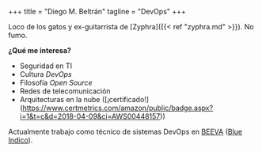 +++
title = "Diego M. Beltrán"
tagline = "DevOps"
+++

Loco de los gatos y ex-guitarrista de [Zyphra]({{< ref "zyphra.md" >}}). No fumo.

**¿Qué me interesa?**

* Seguridad en TI
* Cultura _DevOps_
* Filosofía _Open Source_
* Redes de telecomunicación
* Arquitecturas en la nube ([¡certificado!] (https://www.certmetrics.com/amazon/public/badge.aspx?i=1&t=c&d=2018-04-09&ci=AWS00448157))

Actualmente trabajo como técnico de sistemas DevOps en [BEEVA](https://www.beeva.com "Web de BEEVA") ([Blue Indico](https://www.blueindico.es/ "Web de Blue Indico")).
